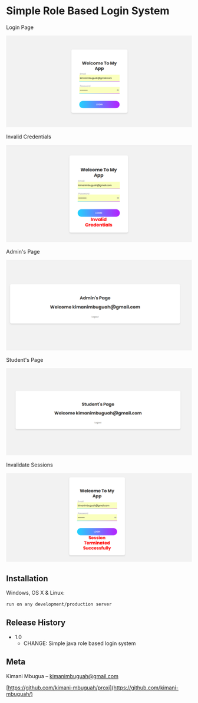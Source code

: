 # Simple Role Based Login System

Login Page

![](1.png)

Invalid Credentials

![](4.png)

Admin's Page

![](2.png)

Student's Page

![](3.png)


Invalidate Sessions

![](5.png)

## Installation

Windows, OS X & Linux:

```sh
run on any development/production server
```


## Release History

* 1.0
    * CHANGE: Simple java role based login system

## Meta

Kimani Mbugua – kimanimbuguah@gmail.com

[https://github.com/kimani-mbuguah/proxi](https://github.com/kimani-mbuguah/)